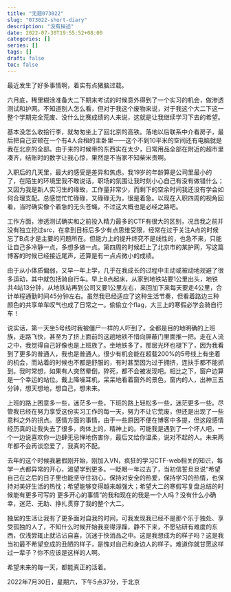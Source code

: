 ```yaml
---
title: "无题073022"
slug: "073022-short-diary"
description: "没有描述"
date: 2022-07-30T19:55:52+08:00
categories: []
series: []
tags: []
draft: false
toc: false
---
```


最近发生了好多事情啊，着实有点猪脑过载。

六月底，稀里糊涂准备大二下期末考试的时候意外得到了一个实习的机会，做渗透测试和护网。不知道别人怎么看，但对于我这个废物来说，对于我这个大二下这一整个学期完全荒废、没什么比赛成绩的人来说，这就是让我继续学习下去的希望。

基本没怎么收拾行李，就匆匆坐上了回北京的高铁。落地以后联系中介看房子，最后把自己安顿在一个有4人合租的主卧里——这个不到10平米的空间还有电脑就是我在北京的全部。由于来的时候带的东西实在太少，日常用品全部在附近的超市里凑齐，结账时的数字让我心惊，果然是不当家不知柴米贵啊。

入职后的几天里，最大的感受是差异和焦虑。我19岁的年龄算是公司里最小的了，在陌生的环境里我不敢说话，职场的氛围让我时刻小心自己有没有做错什么；又因为我是新人实习生的缘故，工作量非常少，而剩下的空余时间我还没有学会如何合理支配。总感觉忙忙碌碌，又碌碌无为，很是着急。以现在入职四周的视角回看，当时确实像个着急的无头苍蝇，不过这大概也是必经之路吧。

工作方面，渗透测试确实和之前投入精力最多的CTF有很大的区别，况且我之前并没有独立挖过src，在拿到目标后多少有点思维受限，经常在过于关注A点的时候忘了B点才是主要的问题所在。但能力上的提升终究不是线性的，也急不来，只能让自己多冷静一点，多想多做一点。第四周的时候赶上了北京市的某护网，写这篇博客的时候已经接近尾声，还算是有一点点微小的成绩。

由于从小体质偏弱，又早一年上学，几乎在我成长的过程中主动或被动地规避了很多运动，其中就包括骑自行车。早上8点起床，从家到地铁站要1公里出头，地铁共4站13分钟，从地铁站再到公司又要1公里左右，来回加下来每天要走4公里，合计单程通勤时间45分钟左右。虽然我已经适应了这种生活节奏，但看着路边三种颜色的共享单车叹气也成了日常之一。偷偷立个flag，大三上的寒假必学会骑自行车！

说实话，第一天坐5号线时我被僵尸一样的人吓到了。全都是目的地明确的上班族，走路飞快，甚至为了挤上面前的这趟地铁不惜向屏蔽门里面推一把。走在人流之中，我觉得自己好像也是上班族了。坐地铁多了，那层光环也褪下了，因为我看到了更多的普通人，我也是普通人。很少有机会能在超载200%的5号线上有坐着的机会，而站着的时候也不都是舒服的，有时甚至因为过于拥挤，连扶手都不能抓到。我时常想，如果有人突然晕倒，猝死，都不会被发现吧。相比之下，窗户边算是一个幸运的站位。戴上降噪耳机，呆呆地看着窗外的景色，窗内的人，出神三五分钟，想天想地，想自己，想未来。

上班的路上困意多一些，迷茫多一些，下班的路上轻松多一些，迷茫更多一些。尽管我已经在努力享受这份实习工作的每一天，努力不让它荒废，但还是出现了一些意料之外的拐点。感情方面的事情，由于一些原因不便在博客中多提，但这段感情经历真的让我失去了很多，肉体上的，精神上的。可能我是遇到了一个坏人吧，一个一边说喜欢你一边肆无忌惮地伤害你，最后又给你温柔，说对不起的人。未来两年都不会再谈恋爱了，我真的不配。

去年的这个时候我暑假刚开始，刚加入VN，疯狂的学习CTF-web相关的知识，每学一点都异常的开心，渴望学到更多。一眨眼一年过去了，当初信誓旦旦说“希望自己在之后的日子里也能坚守住初心，保持对安全的热爱，保持学习的热情，也保持对美好生活的热忱；希望能够变得越来越强大；希望大二的寒假写复盘总结的时候能有更多可写的 更多开心的事情”的我和现在的我是一个人吗？没有什么小确幸，迷茫、无助、挣扎贯穿了我的整个大二。

独居的生活让我有了更多面对自我的时间，可我发现我已经不是那个乐于独处、享受孤独的人了，不知什么时候开始我变得浮躁，静不下来，不愿钻研有难度的东西，仅浅尝辄止就沾沾自喜，沉迷于快消品之中。这是我想成为的样子吗？这是我当初最不希望变成的丑陋的样子，是愧对自己和身边人的样子。难道你就甘愿这样过一辈子？你不应该是这样的人啊。

希望未来的每一天，都能真正的活着。

2022年7月30日，星期六，下午5点37分，于北京

